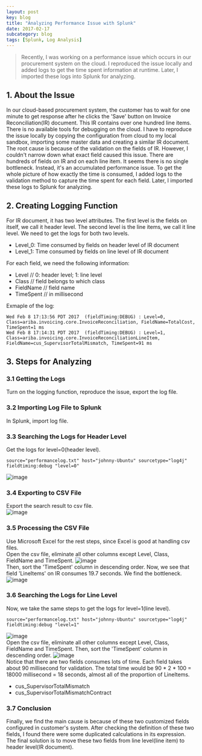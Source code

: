 ```yaml
---
layout: post
key: blog
title: "Analyzing Performance Issue with Splunk"
date: 2017-02-17
subcategory: blog
tags: [Splunk, Log Analysis]
---
```


> Recently, I was working on a performance issue which occurs in our procurement system on the cloud. I reproduced the issue locally and added logs to get the time spent information at runtime. Later, I imported these logs into Splunk for analyzing.

## 1. About the Issue
In our cloud-based procurement system, the customer has to wait for one minute to get response after he clicks the 'Save' button on Invoice Reconciliation(IR) document. This IR contains over one hundred line items. There is no available tools for debugging on the cloud. I have to reproduce the issue locally by copying the configuration from cloud to my local sandbox, importing some master data and creating a similar IR document. The root cause is because of the validation on the fields of IR. However, I couldn't narrow down what exact field caused this issue. There are hundreds of fields on IR and on each line item. It seems there is no single bottleneck. Instead, it's an accumulated performance issue. To get the whole picture of how exactly the time is consumed, I added logs to the validation method to capture the time spent for each field. Later, I imported these logs to Splunk for analyzing.

## 2. Creating Logging Function
For IR document, it has two level attributes. The first level is the fields on itself, we call it header level. The second level is the line items, we call it line level. We need to get the logs for both two levels.
* Level_0: Time consumed by fields on header level of IR document  
* Level_1: Time consumed by fields on line level of IR document  

For each field, we need the following information:
* Level       // 0: header level; 1: line level
* Class       // field belongs to which class
* FieldName   // field name
* TimeSpent   // in millisecond

Exmaple of the log:
```
Wed Feb 8 17:13:56 PDT 2017  (fieldTiming:DEBUG) : Level=0, Class=ariba.invoicing.core.InvoiceReconciliation, FieldName=TotalCost, TimeSpent=1 ms
Wed Feb 8 17:14:31 PDT 2017  (fieldTiming:DEBUG) : Level=1, Class=ariba.invoicing.core.InvoiceReconciliationLineItem, FieldName=cus_SupervisorTotalMismatch, TimeSpent=91 ms
```

## 3. Steps for Analyzing
### 3.1 Getting the Logs
Turn on the logging function, reproduce the issue, export the log file.
### 3.2 Importing Log File to Splunk
In Splunk, import log file.
### 3.3 Searching the Logs for Header Level
Get the logs for level=0(header level).
```raw
source="performancelog.txt" host="johnny-Ubuntu" sourcetype="log4j" fieldtiming:debug "level=0"
```
![image](/public/images/blog/2017-02-17/level0.png)  
### 3.4 Exporting to CSV File
Export the search result to csv file.  
![image](/public/images/blog/2017-02-17/export.png)  
### 3.5 Processing the CSV File
Use Microsoft Excel for the rest steps, since Excel is good at handling csv files.  
Open the csv file, eliminate all other columns except Level, Class, FieldName and TimeSpent.
![image](/public/images/blog/2017-02-17/eliminate.png)  
Then, sort the 'TimeSpent' column in descending order. Now, we see that field 'LineItems' on IR consumes 19.7 seconds. We find the bottleneck.
![image](/public/images/blog/2017-02-17/level0sorted.png)  

### 3.6 Searching the Logs for Line Level
Now, we take the same steps to get the logs for level=1(line level).
```raw
source="performancelog.txt" host="johnny-Ubuntu" sourcetype="log4j" fieldtiming:debug "level=1"
```
![image](/public/images/blog/2017-02-17/level1.png)  
Open the csv file, eliminate all other columns except Level, Class, FieldName and TimeSpent.
Then, sort the 'TimeSpent' column in descending order.
![image](/public/images/blog/2017-02-17/level1sorted.png)  
Notice that there are two fields consumes lots of time. Each field takes about 90 millisecond for validation. The total time would be 90 * 2 * 100 = 18000 millisecond = 18 seconds, almost all of the proportion of LineItems.
* cus_SupervisorTotalMismatch
* cus_SupervisorTotalMismatchContract

### 3.7 Conclusion
Finally, we find the main cause is because of these two customized fields configured in customer's system. After checking the definition of these two fields, I found there were some duplicated calculations in its expression. The final solution is to move these two fields from line level(line item) to header level(IR document).
